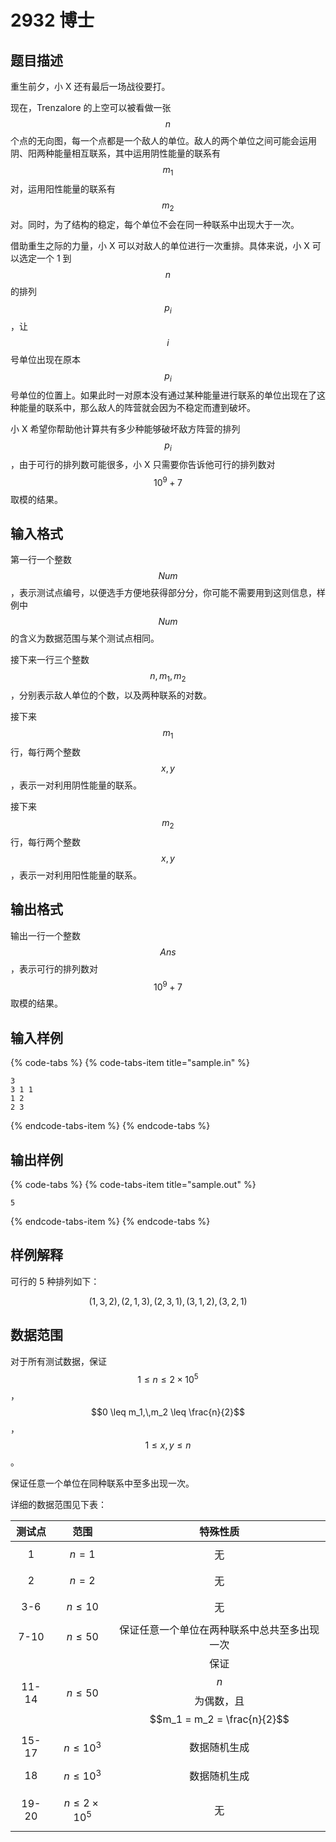 # 2932 博士

## 题目描述

重生前夕，小 X 还有最后一场战役要打。

现在，TrenzaIore 的上空可以被看做一张 $$n$$ 个点的无向图，每一个点都是一个敌人的单位。敌人的两个单位之间可能会运用阴、阳两种能量相互联系，其中运用阴性能量的联系有 $$m_1$$ 对，运用阳性能量的联系有 $$m_2$$ 对。同时，为了结构的稳定，每个单位不会在同一种联系中出现大于一次。

借助重生之际的力量，小 X 可以对敌人的单位进行一次重排。具体来说，小 X 可以选定一个 1 到 $$n$$ 的排列 $$p_i$$，让 $$i$$ 号单位出现在原本 $$p_i$$ 号单位的位置上。如果此时一对原本没有通过某种能量进行联系的单位出现在了这种能量的联系中，那么敌人的阵营就会因为不稳定而遭到破坏。

小 X 希望你帮助他计算共有多少种能够破坏敌方阵营的排列 $$p_i$$，由于可行的排列数可能很多，小 X 只需要你告诉他可行的排列数对 $$10^9+7$$ 取模的结果。

## 输入格式

第一行一个整数 $$Num$$，表示测试点编号，以便选手方便地获得部分分，你可能不需要用到这则信息，样例中 $$Num$$ 的含义为数据范围与某个测试点相同。

接下来一行三个整数 $$n,\,m_1,\,m_2$$，分别表示敌人单位的个数，以及两种联系的对数。

接下来 $$m_1$$ 行，每行两个整数 $$x,\,y$$，表示一对利用阴性能量的联系。

接下来 $$m_2$$ 行，每行两个整数 $$x,\,y$$，表示一对利用阳性能量的联系。

## 输出格式

输出一行一个整数 $$Ans$$，表示可行的排列数对 $$10^9 + 7$$ 取模的结果。

## 输入样例

{% code-tabs %}
{% code-tabs-item title="sample.in" %}
```text
3
3 1 1
1 2
2 3
```
{% endcode-tabs-item %}
{% endcode-tabs %}

## 输出样例

{% code-tabs %}
{% code-tabs-item title="sample.out" %}
```text
5
```
{% endcode-tabs-item %}
{% endcode-tabs %}

## 样例解释

可行的 5 种排列如下：

$$(1,\,3,\,2),\,(2,\,1,\,3),\,(2,\,3,\,1),\,(3,\,1,\,2),\,(3,\,2,\,1)$$

## 数据范围

对于所有测试数据，保证 $$1 \leq n \leq 2 \times 10^5$$，$$0 \leq m_1,\,m_2 \leq \frac{n}{2}$$，$$1 \leq x,\,y \leq n$$。

保证任意一个单位在同种联系中至多出现一次。

详细的数据范围见下表：

| 测试点 | 范围 | 特殊性质 |
| :---: | :---: | :---: |
| 1 | $$n = 1$$ | 无 |
| 2 | $$n = 2$$ | 无 |
| 3-6 | $$n \leq 10$$ | 无 |
| 7-10 | $$n \leq 50$$ | 保证任意一个单位在两种联系中总共至多出现一次 |
| 11-14 | $$n \leq 50$$ | 保证 $$n$$ 为偶数，且 $$m_1 = m_2 = \frac{n}{2}$$ |
| 15-17 | $$n \leq 10^3$$ | 数据随机生成 |
| 18 | $$n \leq 10^3$$ | 数据随机生成 |
| 19-20 | $$n \leq 2 \times 10^5$$ | 无 |

